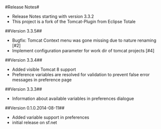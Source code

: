 #Release Notes#

* Release Notes starting with version 3.3.2
* This project is a fork of the Tomcat-Plugin from Eclipse Totale

##Version 3.3.5##
* Bugfix: Tomcat Context menu was gone missing due to nature renaming [#2]
* Implement configuration parameter for work dir of tomcat projects [#4]

##Version 3.3.4##

* Added visible Tomcat 8 support
* Preference variables are resolved for validation to prevent false error messages in preference page

##Version 3.3.3##

* Information about available variables in preferences dialogue

##Version 0.1.0.2014-08-11##

* Added variable support in preferences
* initial release on sf.net
